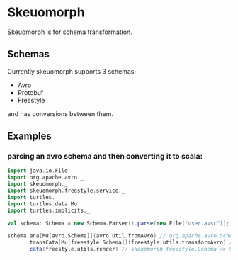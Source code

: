 # Skeuomorph

Skeuomorph is for schema transformation.

## Schemas

Currently skeuomorph supports 3 schemas:
- Avro
- Protobuf
- Freestyle

and has conversions between them.


## Examples

### parsing an avro schema and then converting it to scala:

```scala
import java.io.File
import org.apache.avro._
import skeuomorph._
import skeuomorph.freestyle.service._
import turtles._
import turtles.data.Mu
import turtles.implicits._

val schema: Schema = new Schema.Parser().parse(new File("user.avsc"));

schema.ana[Mu[avro.Schema]](avro.util.fromAvro) // org.apache.avro.Schema => skeuomorph.avro.Schema
      .transCata[Mu[freestyle.Schema]](freestyle.utils.transformAvro) // skeuomorph.avro.Schema => skeuomorph.freestyle.Schema
      .cata(freestyle.utils.render) // skeuomorph.freestyle.Schema => String
```
